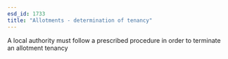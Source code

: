 ```yaml
---
esd_id: 1733
title: "Allotments - determination of tenancy"
---
```


A local authority must follow a prescribed procedure in order to terminate an allotment tenancy

